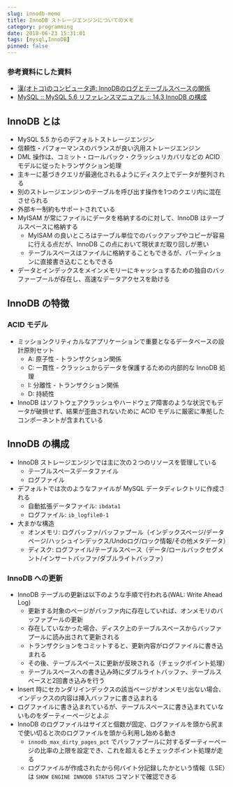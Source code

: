 ```yaml
---
slug: innodb-memo
title: InnoDB ストレージエンジンについてのメモ
category: programming
date: 2018-06-23 15:31:01
tags: [mysql,InnoDB]
pinned: false
---
```


### 参考資料にした資料

- [漢(オトコ)のコンピュータ道: InnoDBのログとテーブルスペースの関係](http://nippondanji.blogspot.com/2009/01/innodb.html)
- [MySQL :: MySQL 5.6 リファレンスマニュアル :: 14.3 InnoDB の構成](https://dev.mysql.com/doc/refman/5.6/ja/innodb-configuration.html)


## InnoDB とは

- MySQL 5.5 からのデフォルトストレージエンジン
- 信頼性・パフォーマンスのバランスが良い汎用ストレージエンジン
- DML 操作は、コミット・ロールバック・クラッシュリカバリなどの ACID モデルに従ったトランザクション処理
- 主キーに基づきクエリが最適化されるようにディスク上でデータが整列される
- 別のストレージエンジンのテーブルを呼び出す操作を1つのクエリ内に混在させられる
- 外部キー制約もサポートされている
- MyISAM が常にファイルにデータを格納するのに対して、InnoDB はテーブルスペースに格納する
  - MyISAM の良いところはテーブル単位でのバックアップやコピーが容易に行える点だが、InnoDB この点において現状まだ取り回しが悪い
  - テーブルスペースはファイルに格納することもできるが、パーティションに直接書き込むこともできる
- データとインデックスをメインメモリーにキャッシュするための独自のバッファープールが存在し、高速なデータアクセスを助ける


## InnoDB の特徴
### ACID モデル

- ミッションクリティカルなアプリケーションで重要となるデータベースの設計原則セット
  - A: 原子性 - トランザクション関係
  - C: 一貫性 - クラッシュからデータを保護するための内部的な InnoDB 処理
  - I: 分離性 - トランザクション関係
  - D: 持続性
- InnoDB はソフトウェアクラッシュやハードウェア障害のような状況でもデータが破損せず、結果が歪曲されないために ACID モデルに厳密に準拠したコンポーネントが含まれている


## InnoDB の構成

- InnoDB ストレージエンジンでは主に次の２つのリソースを管理している
  - テーブルスペースデータファイル
  - ログファイル
- デフォルトでは次のようなファイルが MySQL データディレクトリに作成される
  - 自動拡張データファイル: `ibdata1`
  - ログファイル: `ib_logfile0-1`
- 大まかな構造  
  - オンメモリ: ログバッファ/バッファプール（インデックスページ/データページ/ハッシュインデックス/Undoログ/ロック情報/その他メタデータ）
  - ディスク: ログファイル/テーブルスペース（データ/ロールバックセグメント/インサートバッファ/ダブルライトバッファ）


### InnoDB への更新

- InnoDB テーブルの更新は以下のような手順で行われる(WAL: Write Ahead Log)
  - 更新する対象のページがバッファ内に存在していれば、オンメモリのバッファプールの更新
  - 存在していなかった場合、ディスク上のテーブルスペースからバッファプールに読み出されて更新される
  - トランザクションをコミットすると、更新内容がログファイルに書き込まれる
  - その後、テーブルスペースに更新が反映される（チェックポイント処理）
  - テーブルスペースへの書き込み時にダブルライトバッファ、テーブルスペースと2回書き込みを行う
- Insert 時にセカンダリインデックスの該当ページがオンメモリ出ない場合、インデックスの内容は挿入バッファに書き込まれる  
- ログファイルに書き込まれているが、テーブルスペースに書き込まれていないものをダーティーページとよぶ
- InnoDB のログファイルはサイズと個数が固定、ログファイルを頭から尻まで使い切ると次のログファイルを頭から利用し始める動き
  - `innodb_max_dirty_pages_pct` でバッファプールに対するダーティーページの比率の上限を設定でき、これを超えるとチェックポイント処理が走る
  - ログファイルが作成されたから何バイト分記録したかという情報（LSE）は `SHOW ENGINE INNODB STATUS` コマンドで確認できる

